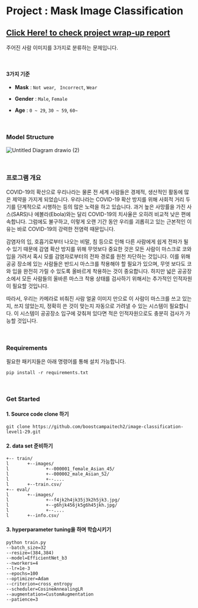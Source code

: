 # Project : Mask Image Classification

## [Click Here! to check project wrap-up report](https://github.com/boostcampaitech2/image-classification-level1-29/blob/main/team/%E1%84%85%E1%85%B5%E1%84%91%E1%85%A9%E1%84%90%E1%85%B3_level1_29.pdf)

주어진 사람 이미지를 3가지로 분류하는 문제입니다.



<br>

#### 3가지 기준

* **Mask** : `Not wear`,   ` Incorrect`,    `Wear`

* **Gender** : `Male`,    `Female`

* **Age** : `0 ~ 29`,    `30 ~ 59`,    `60~`



<br>



### Model Structure

![Untitled Diagram drawio (2)](https://user-images.githubusercontent.com/88299729/132023691-34ebd2b1-b857-4ef1-b7cf-633d259f14e7.png)


<br>



### 프로그램 개요

COVID-19의 확산으로 우리나라는 물론 전 세계 사람들은 경제적, 생산적인 활동에 많은 제약을 가지게 되었습니다. 우리나라는 COVID-19 확산 방지를 위해 사회적 거리 두기를 단계적으로 시행하는 등의 많은 노력을 하고 있습니다. 과거 높은 사망률을 가진 사스(SARS)나 에볼라(Ebola)와는 달리 COVID-19의 치사율은 오히려 비교적 낮은 편에 속합니다. 그럼에도 불구하고, 이렇게 오랜 기간 동안 우리를 괴롭히고 있는 근본적인 이유는 바로 COVID-19의 강력한 전염력 때문입니다.

감염자의 입, 호흡기로부터 나오는 비말, 침 등으로 인해 다른 사람에게 쉽게 전파가 될 수 있기 때문에 감염 확산 방지를 위해 무엇보다 중요한 것은 모든 사람이 마스크로 코와 입을 가려서 혹시 모를 감염자로부터의 전파 경로를 원천 차단하는 것입니다. 이를 위해 공공 장소에 있는 사람들은 반드시 마스크를 착용해야 할 필요가 있으며, 무엇 보다도 코와 입을 완전히 가릴 수 있도록 올바르게 착용하는 것이 중요합니다. 하지만 넓은 공공장소에서 모든 사람들의 올바른 마스크 착용 상태를 검사하기 위해서는 추가적인 인적자원이 필요할 것입니다.

따라서, 우리는 카메라로 비춰진 사람 얼굴 이미지 만으로 이 사람이 마스크를 쓰고 있는지, 쓰지 않았는지, 정확히 쓴 것이 맞는지 자동으로 가려낼 수 있는 시스템이 필요합니다. 이 시스템이 공공장소 입구에 갖춰져 있다면 적은 인적자원으로도 충분히 검사가 가능할 것입니다.



<br>



### Requirements

필요한 패키지들은 아래 명령어를 통해 설치 가능합니다.



``` pip install -r requirements.txt 
pip install -r requirements.txt
```



<br>



### Get Started

#### 1. Source code clone 하기 

 ```
git clone https://github.com/boostcampaitech2/image-classification-level1-29.git
 ```



#### 2. data set 준비하기



```
+-- train/
l       +--images/
l              +--000001_female_Asian_45/
l              +--000002_male_Asian_52/
l              +--....
l       +--train.csv/
+-- eval/
l       +--images/
l              +--f4jk2h4jk35j3k2h5jk3.jpg/
l              +--g6hjk456jk5g6h45jkh.jpg/
l              +--....
l       +--info.csv/
```



#### 3. hyperparameter tuning을 하며 학습시키기



```
python train.py
--batch_size=32
--resize=(384,384)
--model=EfficientNet_b3
--nworkers=4
--lr=1e-3
--epochs=100
--optimizer=Adam
--criterion=cross_entropy
--scheduler=CosineAnnealingLR
--augmentation=CustomAugmentation
--patience=3
```